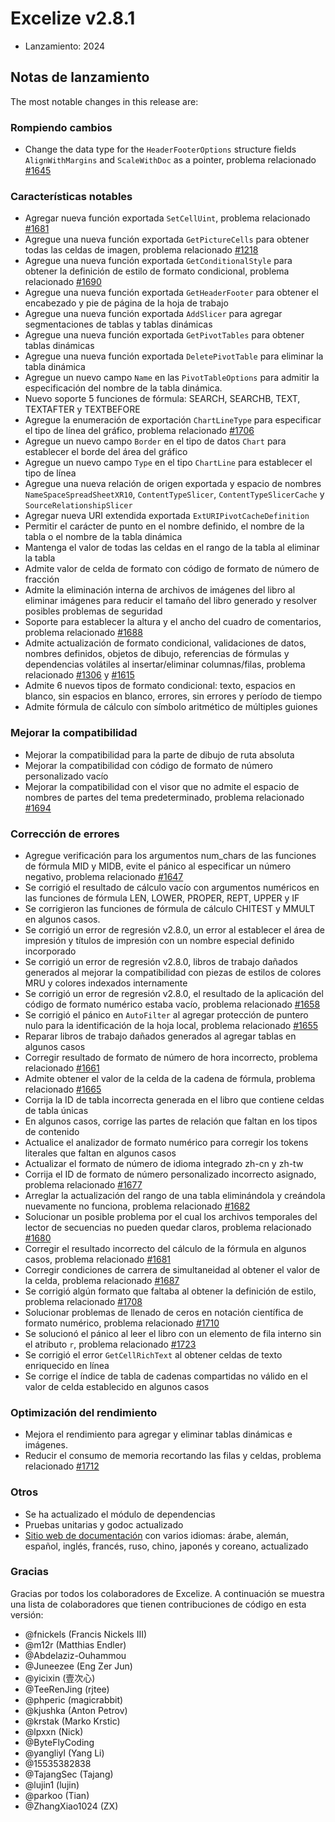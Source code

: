 # Excelize v2.8.1

* Lanzamiento: 2024

## Notas de lanzamiento

The most notable changes in this release are:

### Rompiendo cambios

* Change the data type for the `HeaderFooterOptions` structure fields `AlignWithMargins` and `ScaleWithDoc` as a pointer, problema relacionado [#1645](https://github.com/xuri/excelize/issues/1645)

### Características notables

* Agregar nueva función exportada `SetCellUint`, problema relacionado [#1681](https://github.com/xuri/excelize/issues/1681)
* Agregue una nueva función exportada `GetPictureCells` para obtener todas las celdas de imagen, problema relacionado [#1218](https://github.com/xuri/excelize/issues/1218)
* Agregue una nueva función exportada `GetConditionalStyle` para obtener la definición de estilo de formato condicional, problema relacionado [#1690](https://github.com/xuri/excelize/issues/1690)
* Agregue una nueva función exportada `GetHeaderFooter` para obtener el encabezado y pie de página de la hoja de trabajo
* Agregue una nueva función exportada `AddSlicer` para agregar segmentaciones de tablas y tablas dinámicas
* Agregue una nueva función exportada `GetPivotTables` para obtener tablas dinámicas
* Agregue una nueva función exportada `DeletePivotTable` para eliminar la tabla dinámica
* Agregue un nuevo campo `Name` en las `PivotTableOptions` para admitir la especificación del nombre de la tabla dinámica.
* Nuevo soporte 5 funciones de fórmula: SEARCH, SEARCHB, TEXT, TEXTAFTER y TEXTBEFORE
* Agregue la enumeración de exportación `ChartLineType` para especificar el tipo de línea del gráfico, problema relacionado [#1706](https://github.com/xuri/excelize/issues/1706)
* Agregue un nuevo campo `Border` en el tipo de datos `Chart` para establecer el borde del área del gráfico
* Agregue un nuevo campo `Type` en el tipo `ChartLine` para establecer el tipo de línea
* Agregue una nueva relación de origen exportada y espacio de nombres `NameSpaceSpreadSheetXR10`, `ContentTypeSlicer`, `ContentTypeSlicerCache` y `SourceRelationshipSlicer`
* Agregar nueva URI extendida exportada `ExtURIPivotCacheDefinition`
* Permitir el carácter de punto en el nombre definido, el nombre de la tabla o el nombre de la tabla dinámica
* Mantenga el valor de todas las celdas en el rango de la tabla al eliminar la tabla
* Admite valor de celda de formato con código de formato de número de fracción
* Admite la eliminación interna de archivos de imágenes del libro al eliminar imágenes para reducir el tamaño del libro generado y resolver posibles problemas de seguridad
* Soporte para establecer la altura y el ancho del cuadro de comentarios, problema relacionado [#1688](https://github.com/xuri/excelize/issues/1688)
* Admite actualización de formato condicional, validaciones de datos, nombres definidos, objetos de dibujo, referencias de fórmulas y dependencias volátiles al insertar/eliminar columnas/filas, problema relacionado [#1306](https://github.com/xuri/excelize/issues/1306) y [#1615](https://github.com/xuri/excelize/issues/1615)
* Admite 6 nuevos tipos de formato condicional: texto, espacios en blanco, sin espacios en blanco, errores, sin errores y período de tiempo
* Admite fórmula de cálculo con símbolo aritmético de múltiples guiones

### Mejorar la compatibilidad

* Mejorar la compatibilidad para la parte de dibujo de ruta absoluta
* Mejorar la compatibilidad con código de formato de número personalizado vacío
* Mejorar la compatibilidad con el visor que no admite el espacio de nombres de partes del tema predeterminado, problema relacionado [#1694](https://github.com/xuri/excelize/issues/1694)

### Corrección de errores

* Agregue verificación para los argumentos num_chars de las funciones de fórmula MID y MIDB, evite el pánico al especificar un número negativo, problema relacionado [#1647](https://github.com/xuri/excelize/issues/1647)
* Se corrigió el resultado de cálculo vacío con argumentos numéricos en las funciones de fórmula LEN, LOWER, PROPER, REPT, UPPER y IF
* Se corrigieron las funciones de fórmula de cálculo CHITEST y MMULT en algunos casos.
* Se corrigió un error de regresión v2.8.0, un error al establecer el área de impresión y títulos de impresión con un nombre especial definido incorporado
* Se corrigió un error de regresión v2.8.0, libros de trabajo dañados generados al mejorar la compatibilidad con piezas de estilos de colores MRU y colores indexados internamente
* Se corrigió un error de regresión v2.8.0, el resultado de la aplicación del código de formato numérico estaba vacío, problema relacionado [#1658](https://github.com/xuri/excelize/issues/1658)
* Se corrigió el pánico en `AutoFilter` al agregar protección de puntero nulo para la identificación de la hoja local, problema relacionado [#1655](https://github.com/xuri/excelize/issues/1655)
* Reparar libros de trabajo dañados generados al agregar tablas en algunos casos
* Corregir resultado de formato de número de hora incorrecto, problema relacionado [#1661](https://github.com/xuri/excelize/issues/1661)
* Admite obtener el valor de la celda de la cadena de fórmula, problema relacionado [#1665](https://github.com/xuri/excelize/issues/1665)
* Corrija la ID de tabla incorrecta generada en el libro que contiene celdas de tabla únicas
* En algunos casos, corrige las partes de relación que faltan en los tipos de contenido
* Actualice el analizador de formato numérico para corregir los tokens literales que faltan en algunos casos
* Actualizar el formato de número de idioma integrado zh-cn y zh-tw
* Corrija el ID de formato de número personalizado incorrecto asignado, problema relacionado [#1677](https://github.com/xuri/excelize/issues/1677)
* Arreglar la actualización del rango de una tabla eliminándola y creándola nuevamente no funciona, problema relacionado [#1682](https://github.com/xuri/excelize/issues/1682)
* Solucionar un posible problema por el cual los archivos temporales del lector de secuencias no pueden quedar claros, problema relacionado [#1680](https://github.com/xuri/excelize/issues/1680)
* Corregir el resultado incorrecto del cálculo de la fórmula en algunos casos, problema relacionado [#1681](https://github.com/xuri/excelize/issues/1681)
* Corregir condiciones de carrera de simultaneidad al obtener el valor de la celda, problema relacionado [#1687](https://github.com/xuri/excelize/issues/1687)
* Se corrigió algún formato que faltaba al obtener la definición de estilo, problema relacionado [#1708](https://github.com/xuri/excelize/issues/1708)
* Solucionar problemas de llenado de ceros en notación científica de formato numérico, problema relacionado [#1710](https://github.com/xuri/excelize/issues/1710)
* Se solucionó el pánico al leer el libro con un elemento de fila interno sin el atributo `r`, problema relacionado [#1723](https://github.com/xuri/excelize/issues/1723)
* Se corrigió el error `GetCellRichText` al obtener celdas de texto enriquecido en línea
* Se corrige el índice de tabla de cadenas compartidas no válido en el valor de celda establecido en algunos casos

### Optimización del rendimiento

* Mejora el rendimiento para agregar y eliminar tablas dinámicas e imágenes.
* Reducir el consumo de memoria recortando las filas y celdas, problema relacionado [#1712](https://github.com/xuri/excelize/issues/1712)

### Otros

* Se ha actualizado el módulo de dependencias
* Pruebas unitarias y godoc actualizado
* [Sitio web de documentación](https://xuri.me/excelize) con varios idiomas: árabe, alemán, español, inglés, francés, ruso, chino, japonés y coreano, actualizado

### Gracias

Gracias por todos los colaboradores de Excelize. A continuación se muestra una lista de colaboradores que tienen contribuciones de código en esta versión:

* @fnickels (Francis Nickels III)
* @m12r (Matthias Endler)
* @Abdelaziz-Ouhammou
* @Juneezee (Eng Zer Jun)
* @yicixin (壹次心)
* @TeeRenJing (rjtee)
* @phperic (magicrabbit)
* @kjushka (Anton Petrov)
* @krstak (Marko Krstic)
* @lpxxn (Nick)
* @ByteFlyCoding
* @yangliyl (Yang Li)
* @15535382838
* @TajangSec (Tajang)
* @lujin1 (lujin)
* @parkoo (Tian)
* @ZhangXiao1024 (ZX)
